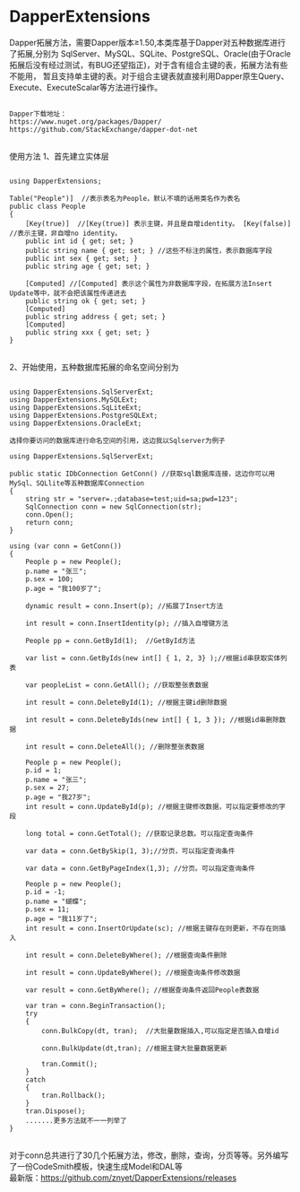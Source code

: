 # DapperExtensions
Dapper拓展方法，需要Dapper版本≥1.50,本类库基于Dapper对五种数据库进行了拓展,分别为
SqlServer、MySQL、SQLite、PostgreSQL、Oracle(由于Oracle拓展后没有经过测试，有BUG还望指正)，对于含有组合主键的表，拓展方法有些不能用，
暂且支持单主键的表。对于组合主键表就直接利用Dapper原生Query、Execute、ExecuteScalar等方法进行操作。

<pre>
<code>
Dapper下载地址：
https://www.nuget.org/packages/Dapper/
https://github.com/StackExchange/dapper-dot-net
</code>
</pre>
使用方法
1、首先建立实体层
<pre>
<code>
using DapperExtensions;

Table("People")]  //表示表名为People，默认不填的话用类名作为表名
public class People
{
    [Key(true)]  //[Key(true)] 表示主键，并且是自增identity。 [Key(false)] //表示主键，非自增no identity。
    public int id { get; set; } 
    public string name { get; set; } //这些不标注的属性，表示数据库字段
    public int sex { get; set; }
    public string age { get; set; }
    
    [Computed] //[Computed] 表示这个属性为非数据库字段，在拓展方法Insert Update等中，就不会把该属性传递进去
    public string ok { get; set; }
    [Computed]
    public string address { get; set; }
    [Computed]
    public string xxx { get; set; }
}
</code>
</pre>
2、开始使用，五种数据库拓展的命名空间分别为
<pre>
<code>
using DapperExtensions.SqlServerExt;
using DapperExtensions.MySQLExt;
using DapperExtensions.SqLiteExt;
using DapperExtensions.PostgreSQLExt;
using DapperExtensions.OracleExt;

选择你要访问的数据库进行命名空间的引用，这边我以Sqlserver为例子

using DapperExtensions.SqlServerExt;

public static IDbConnection GetConn() //获取sql数据库连接，这边你可以用MySql、SQLlite等五种数据库Connection
{
    string str = "server=.;database=test;uid=sa;pwd=123";
    SqlConnection conn = new SqlConnection(str);
    conn.Open();
    return conn;
}

using (var conn = GetConn()) 
{
    People p = new People();
    p.name = "张三";
    p.sex = 100;
    p.age = "我100岁了";
    
    dynamic result = conn.Insert(p); //拓展了Insert方法
    
    int result = conn.InsertIdentity(p); //插入自增键方法
    
    People pp = conn.GetById<People>(1);  //GetById方法
    
    var list = conn.GetByIds<People>(new int[] { 1, 2, 3} );//根据id串获取实体列表
    
    var peopleList = conn.GetAll<People>(); //获取整张表数据
    
    int result = conn.DeleteById<People>(1); //根据主键id删除数据
    
    int result = conn.DeleteByIds<People>(new int[] { 1, 3 }); //根据id串删除数据
    
    int result = conn.DeleteAll<People>(); //删除整张表数据
    
    People p = new People();
    p.id = 1;
    p.name = "张三";
    p.sex = 27;
    p.age = "我27岁";
    int result = conn.UpdateById(p); //根据主键修改数据，可以指定要修改的字段
    
    long total = conn.GetTotal<People>(); //获取记录总数。可以指定查询条件
    
    var data = conn.GetBySkip<People>(1, 3);//分页，可以指定查询条件
    
    var data = conn.GetByPageIndex<People>(1,3); //分页。可以指定查询条件
    
    People p = new People();
    p.id = -1;
    p.name = "蝴蝶";
    p.sex = 11;
    p.age = "我11岁了";
    int result = conn.InsertOrUpdate(sc); //根据主键存在则更新，不存在则插入
    
    int result = conn.DeleteByWhere<People>(); //根据查询条件删除
    
    int result = conn.UpdateByWhere<People>(); //根据查询条件修改数据
    
    var result = conn.GetByWhere<People>(); //根据查询条件返回People表数据
    
    var tran = conn.BeginTransaction();
    try
    {
        conn.BulkCopy<People>(dt, tran);  //大批量数据插入,可以指定是否插入自增id
        
        conn.BulkUpdate<People>(dt,tran); //根据主键大批量数据更新
        
        tran.Commit();
    }
    catch
    {
        tran.Rollback();
    }
    tran.Dispose();
    .......更多方法就不一一列举了
}
</code>
</pre>
对于conn总共进行了30几个拓展方法，修改，删除，查询，分页等等。另外编写了一份CodeSmith模板，快速生成Model和DAL等
<br/>最新版：https://github.com/znyet/DapperExtensions/releases
